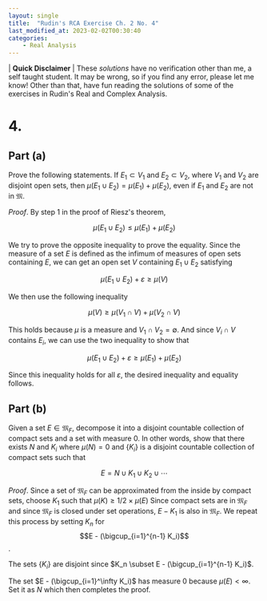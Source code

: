 ```yaml
---
layout: single
title:  "Rudin's RCA Exercise Ch. 2 No. 4"
last_modified_at: 2023-02-02T00:30:40
categories:
    - Real Analysis
---
```


| **Quick Disclaimer** |
These *solutions* have no verification other than me, a self taught student.
It may be wrong, so if you find any error, please let me know!
Other than that, have fun reading the solutions of some of the exercises in Rudin's Real and Complex Analysis.

# 4. 

## Part (a)

Prove the following statements.
If $E_1 \subset V_1$ and $E_2 \subset V_2$, where $V_1$ and $V_2$ are disjoint open sets, then $\mu(E_1 \cup E_2) = \mu(E_1) + \mu(E_2)$, even if $E_1$ and $E_2$ are not in $\mathfrak{M}$.

*Proof*. By step 1 in the proof of Riesz's theorem,

$$\mu(E_1 \cup E_2) \leq \mu(E_1) + \mu(E_2)$$

We try to prove the opposite inequality to prove the equality.
Since the measure of a set $E$ is defined as the infimum of measures of open sets containing $E$, we can get an open set $V$ containing $E_1 \cup E_2$ satisfying

$$\mu(E_1 \cup E_2) + \varepsilon \geq \mu(V)$$

We then use the following inequality

$$\mu(V) \geq \mu(V_1 \cap V) + \mu(V_2 \cap V)$$

This holds because $\mu$ is a measure and $V_1 \cap V_2 = \emptyset$.
And since $V_i \cap V$ contains $E_i$, we can use the two inequality to show that

$$\mu(E_1 \cup E_2) + \varepsilon \geq \mu(E_1) + \mu(E_2)$$

Since this inequality holds for all $\varepsilon$, the desired inequality and equality follows.

## Part (b)

Given a set $E \in \mathfrak{M}_F$, decompose it into a disjoint countable collection of compact sets and a set with measure 0. 
In other words, show that there exists $N$ and $K_i$ where $\mu(N) = 0$ and $\{K_i \}$ is a disjoint countable collection of compact sets such that

$$E = N \cup K_1 \cup K_2 \cup \cdots$$


*Proof*. Since a set of $\mathfrak{M}_F$ can be approximated from the inside by compact sets, choose $K_1$ such that $\mu(K) \geq 1/2 \times \mu(E)$
Since compact sets are in $\mathfrak{M}_F$ and since $\mathfrak{M}_F$ is closed under set operations, $E - K_1$ is also in $\mathfrak{M}_F$. 
We repeat this process by setting 
$K_n$ for $$E - (\bigcup_{i=1}^{n-1} K_i)$$.

The sets $\{ K_i \}$ are disjoint since
$K_n \subset E - (\bigcup_{i=1}^{n-1} K_i)$.

The set $E - (\bigcup_{i=1}^\infty K_i)$ has measure 0 because $\mu(E) < \infty$.
Set it as $N$ which then completes the proof.